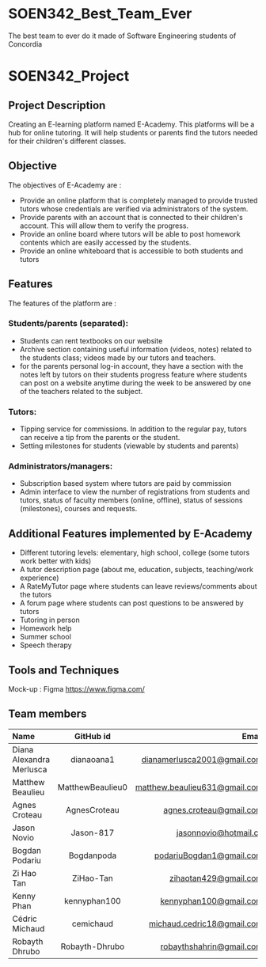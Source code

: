 # SOEN342_Best_Team_Ever
The best team to ever do it made of Software Engineering students of Concordia

# SOEN342_Project

## Project Description
Creating an E-learning platform named E-Academy. This platforms will be a hub for online tutoring. It will help students or parents  find the tutors needed for their children's different classes. 

## Objective

The objectives of E-Academy are :
- Provide an online platform that is completely managed to provide trusted tutors whose credentials are verified via administrators of the system.
- Provide parents with an account that is connected to their children's account. This will allow them to verify the progress.
- Provide an online board where tutors will be able to post homework contents which are easily accessed by the students.
- Provide an online whiteboard that is accessible to both students and tutors 

## Features
The features of the platform are :
### Students/parents (separated): <br/>
- Students can rent textbooks on our website 
- Archive section containing useful information (videos, notes) related to the students class; videos made by our tutors and teachers.
- for the parents personal log-in account, they have a section with the notes left by tutors on their students progress
feature where students can post on a website anytime during the week to be answered by one of the teachers related to the subject.
### Tutors: <br/>
- Tipping service for commissions. In addition to the regular pay, tutors can receive a tip from the parents or the student. 
- Setting milestones for students (viewable by students and parents)
### Administrators/managers: <br/>
- Subscription based system where tutors are paid by commission
- Admin interface to view the number of registrations from students and tutors, status of faculty members (online, offline), status of sessions (milestones), courses and requests. 

## Additional Features implemented by E-Academy
- Different tutoring levels: elementary, high school, college (some tutors work better with kids)
- A tutor description page (about me, education, subjects, teaching/work experience)
- A RateMyTutor page where students can leave reviews/comments about the tutors
- A forum page where students can post questions to be answered by tutors
- Tutoring in person
- Homework help
- Summer school
- Speech therapy



## Tools and Techniques
Mock-up : Figma https://www.figma.com/

## Team members

| Name                     |      GitHub id   |                         Email |
| :----------------------- | :--------------: | ----------------------------: |
| Diana Alexandra Merlusca |    dianaoana1    |   dianamerlusca2001@gmail.com |
| Matthew Beaulieu         | MatthewBeaulieu0 | matthew.beaulieu631@gmail.com |
|    Agnes Croteau            |   AgnesCroteau      |    agnes.croteau@gmail.com   |
|     Jason Novio      |    Jason-817     |     jasonnovio@hotmail.ca      |   
|       Bogdan Podariu   | Bogdanpoda    | podariuBogdan1@gmail.com         |
|       Zi Hao Tan   | ZiHao-Tan    | zihaotan429@gmail.com         |
| Kenny Phan               | kennyphan100     | kennyphan100@gmail.com        |
| Cédric Michaud      |      cemichaud    |     michaud.cedric18@gmail.com
| Robayth Dhrubo               | Robayth-Dhrubo     | robaythshahrin@gmail.com        |

